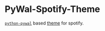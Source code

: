 # PyWal-Spotify-Theme
[`python-pywal`](https://www.archlinux.org/packages/community/any/python-pywal/) based [theme](Themes/PyWal#PyWal-Spotify-Theme) for spotify.
